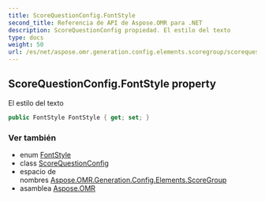 ```yaml
---
title: ScoreQuestionConfig.FontStyle
second_title: Referencia de API de Aspose.OMR para .NET
description: ScoreQuestionConfig propiedad. El estilo del texto
type: docs
weight: 50
url: /es/net/aspose.omr.generation.config.elements.scoregroup/scorequestionconfig/fontstyle/
---
```

## ScoreQuestionConfig.FontStyle property

El estilo del texto

```csharp
public FontStyle FontStyle { get; set; }
```

### Ver también

* enum [FontStyle](../../../aspose.omr.generation/fontstyle/)
* class [ScoreQuestionConfig](../)
* espacio de nombres [Aspose.OMR.Generation.Config.Elements.ScoreGroup](../../scorequestionconfig/)
* asamblea [Aspose.OMR](../../../)


